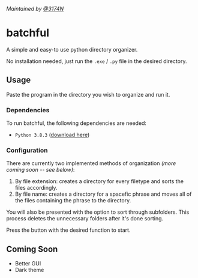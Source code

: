 *Maintained by [@3174N](https://github.com/3174N)*
# batchful
A simple and easy-to use python directory organizer. 

No installation needed, just run the `.exe` / `.py` file in the desired directory.

## Usage
Paste the program in the directory you wish to organize and run it.

### Dependencies
To run batchful, the following dependencies are needed: 
* `Python 3.8.3` ([download here](https://www.python.org/downloads/))

### Configuration
There are currently two implemented methods of organization *(more coming soon -- see below)*: 
1. By file extension: creates a directory for every filetype and sorts the files accordingly. 
2. By file name: creates a directory for a spacefic phrase and moves all of the files containing the phrase to the directory.

You will also be presented with the option to sort through subfolders.
This process deletes the unnecessary folders after it's done sorting.

Press the button with the desired function to start.

## Coming Soon
- Better GUI
- Dark theme
